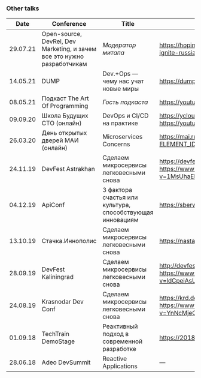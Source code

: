 
### Other talks

|Date    |Conference                           |Title                                                  |Links                                                  |
|--------|-------------------------------------|-------------------------------------------------------|-------------------------------------------------------|
|29.07.21|Open-source, DevRel, Dev Marketing, и зачем все это нужно разработчикам |*Модератор митапа*  |https://hopin.com/events/apache-ignite-russia-meetup-july |
|14.05.21|DUMP                                 |Dev.+Ops — чему нас учат новые миры                    |https://dump-ekb.ru/devops                             |
|08.05.21|Подкаст The Art Of Programming       |*Гость подкаста*                                       |https://youtu.be/Oi-yy3yQ2BU                           |
|09.09.20|Школа Будущих CTO (онлайн)           |DevOps и CI/CD на практике                             |https://ycloud.school/   https://youtu.be/B83CAm9RDw0  |
|26.03.20|День открытых дверей МАИ (онлайн)    |Microservices Concerns                                 |https://mai.ru/itmai/news/?ELEMENT_ID=102409           |
|24.11.19|DevFest Astrakhan                    |Сделаем микросервисы легковесными снова                |https://devfest.gdgastra.ru/   https://www.youtube.com/watch?v=1MsUhaERfw0|
|04.12.19|ApiConf                              |3 фактора счастья или культура, способствующая инновациям|https://sberworks.tech/event/                        |
|13.10.19|Стачка.Иннополис                     |Сделаем микросервисы легковесными снова                |https://nastachku.ru/                                  |
|28.09.19|DevFest Kaliningrad                  |Сделаем микросервисы легковесными снова                |http://devfest.kantiana.ru/   https://www.youtube.com/watch?v=ldCpeiAsUi4|
|24.08.19|Krasnodar Dev Conf                   |Сделаем микросервисы легковесными снова                |https://krd.dev/events/14   https://www.youtube.com/watch?v=YnNcMjeCc2U&t=35s|
|01.09.18|TechTrain DemoStage                  |Реактивный подход в современной разработке             |https://2018.techtrain.ru/                             |
|28.06.18|Adeo DevSummit                       |Reactive Applications                                  |—                                                      |
